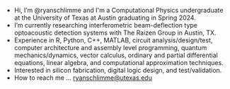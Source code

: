 - Hi, I’m @ryanschlimme and I'm a Computational Physics undergraduate at the University of Texas at Austin graduating in Spring 2024.
- I’m currently researching interferometric beam-deflection type optoacoustic detection systems with The Raizen Group in Austin, TX.
- Experience in R, Python, C++, MATLAB, circuit analysis/design/test, computer architecture and assembly level programming, quantum mechanics/dynamics, vector calculus, ordinary and partial differential equations, linear algebra, and computational approximation techniques.
- Interested in silicon fabrication, digital logic design, and test/validation.
- How to reach me ... ryanschlimme@utexas.edu


<!---
ryanschlimme/ryanschlimme is a ✨ special ✨ repository because its `README.md` (this file) appears on your GitHub profile.
You can click the Preview link to take a look at your changes.
--->
